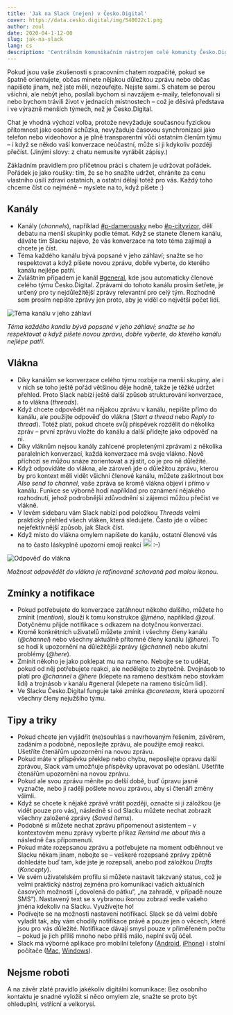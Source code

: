 ```yaml
---
title: 'Jak na Slack (nejen) v Česko.Digital'
cover: https://data.cesko.digital/img/540022c1.png
author: zoul
date: 2020-04-1-12-00
slug: jak-na-slack
lang: cs
description: 'Centrálním komunikačním nástrojem celé komunity Česko.Digital, která se v posledních týdnech rychle rozrostla přes 2000 lidí, je „pracovní chat“ Slack. Jeho hlavním úkolem je zařídit, aby spolu mohly desítky, stovky či tisíce lidí vést souběžné konverzace, nikomu nic důležitého neuteklo a nikdo nebyl zahlcený zbytečnými informacemi. Proč Slack v Česko.Digital používáme a jak na něj, aby se tento ideální cíl podařilo co nejvíc naplnit?'
---
```


Pokud jsou vaše zkušenosti s pracovním chatem rozpačité, pokud se špatně orientujete, občas minete nějakou důležitou zprávu nebo občas napíšete jinam, než jste měli, nezoufejte. Nejste sami. S chatem se perou všichni, ale nebýt jeho, posílali bychom si navzájem e-maily, telefonovali si nebo bychom trávili život v jednacích místnostech – což je děsivá představa i ve výrazně menších týmech, než je Česko.Digital.

Chat je vhodná výchozí volba, protože nevyžaduje současnou fyzickou přítomnost jako osobní schůzka, nevyžaduje časovou synchronizaci jako telefon nebo videohovor a je plně transparentní vůči ostatním členům týmu – i když se někdo vaší konverzace neúčastní, může si ji kdykoliv později přečíst. (Jinými slovy: z chatu nemusíte vyrábět zápisy.)

Základním pravidlem pro příčetnou práci s chatem je udržovat pořádek. Pořádek je jako roušky: tím, že se ho snažíte udržet, chráníte za cenu vlastního úsilí zdraví ostatních, a ostatní dělají totéž pro vás. Každý toho chceme číst co nejméně – myslete na to, když píšete :)

## Kanály

- Kanály (_channels_), například [#p-damerousky](https://cesko-digital.slack.com/archives/CV4566SRG) nebo [#p-cityvizor](https://cesko-digital.slack.com/archives/CG66HNLH4), dělí debatu na menší skupinky podle témat. Když se stanete členem kanálu, dáváte tím Slacku najevo, že vás konverzace na toto téma zajímají a chcete je číst.
- Téma každého kanálu bývá popsané v jeho záhlaví; snažte se ho respektovat a když píšete novou zprávu, dobře vyberte, do kterého kanálu nejlépe patří.
- Zvláštním případem je kanál [#general](https://cesko-digital.slack.com/archives/CG07ST9ME), kde jsou automaticky členové celého týmu Česko.Digital. Zprávami do tohoto kanálu prosím šetřete, je určený pro ty nejdůležitější zprávy relevantní pro celý tým. Rozhodně sem prosím nepište zprávy jen proto, aby je viděl co největší počet lidí.

![Téma kanálu v jeho záhlaví](https://data.cesko.digital/img/c506a6b0.png)

_Téma každého kanálu bývá popsané v jeho záhlaví; snažte se ho respektovat a když píšete novou zprávu, dobře vyberte, do kterého kanálu nejlépe patří._

## Vlákna

- Díky kanálům se konverzace celého týmu rozbije na menší skupiny, ale i v nich se toho ještě pořád většinou děje hodně, takže je těžké udržet přehled. Proto Slack nabízí ještě další způsob strukturování konverzace, a to vlákna (_threads_).
- Když chcete odpovědět na nějakou zprávu v kanálu, nepište přímo do kanálu, ale použijte odpověď do vlákna (_Start a thread_ nebo _Reply to thread_). Totéž platí, pokud chcete svůj příspěvek rozdělit do několika zpráv – první zprávu vložte do kanálu a další přidejte jako odpověď na ni.
- Díky vláknům nejsou kanály zahlcené propletenými zprávami z několika paralelních konverzací, každá konverzace má svoje vlákno. Nově příchozí se můžou snáze zorientovat a zjistit, co je pro ně důležité.
- Když odpovídáte do vlákna, ale zároveň jde o důležitou zprávu, kterou by pro kontext měli vidět všichni členové kanálu, můžete zaškrtnout box _Also send to channel_, vaše zpráva se kromě vlákna objeví i přímo v kanálu. Funkce se výborně hodí například pro oznámení nějakého rozhodnutí, jehož podrobnější zdůvodnění si zájemci můžou přečíst ve vlákně.
- V levém sidebaru vám Slack nabízí pod položkou _Threads_ velmi praktický přehled všech vláken, která sledujete. Často jde o vůbec nejefektivnější způsob, jak Slack číst.
- Když místo do vlákna omylem napíšete do kanálu, ostatní členové vás na to často láskyplně upozorní emoji reakcí <img src="https://data.cesko.digital/img/5b5b52b1.png" alt=":thread:" width="20px"> :–)

![Odpověď do vlákna](https://data.cesko.digital/img/35045379.png)

_Možnost odpovědět do vlákna je rafinovaně schovaná pod malou ikonou._

## Zmínky a notifikace

- Pokud potřebujete do konverzace zatáhnout někoho dalšího, můžete ho zmínit (_mention_), slouží k tomu konstrukce _@jméno_, například _@zoul_. Dotyčnému přijde notifikace s odkazem na dotyčnou konverzaci.
- Kromě konkrétních uživatelů můžete zmínit i všechny členy kanálu (_@channel_) nebo všechny aktuálně přítomné členy kanálu (_@here_). To se hodí k upozornění na důležitější zprávy (_@channel_) nebo akutní problémy (_@here_).
- Zmínit někoho je jako poklepat mu na rameno. Nebojte se to udělat, pokud od něj potřebujete reakci, ale nedělejte to zbytečně. Dvojnásob to platí pro _@channel_ a _@here_ (klepete na rameno desítkám nebo stovkám lidí) a trojnásob v kanálu #general (klepete na rameno tisícům lidí).
- Ve Slacku Česko.Digital funguje také zmínka _@coreteam_, která upozorní všechny členy nejužšího týmu.

## Tipy a triky

- Pokud chcete jen vyjádřit (ne)souhlas s navrhovaným řešením, závěrem, zadáním a podobně, neposílejte zprávu, ale použijte emoji reakci. Ušetříte čtenářům upozornění na novou zprávu.
- Pokud máte v příspěvku překlep nebo chybu, neposílejte opravu další zprávou, Slack vám umožňuje příspěvky upravovat po odeslání. Ušetříte čtenářům upozornění na novou zprávu.
- Pokud ale svou zprávu měníte po delší době, buď úpravu jasně vyznačte, nebo ji raději pošlete novou zprávou, aby si čtenáři změny všimli.
- Když se chcete k nějaké zprávě vrátit později, označte si ji záložkou (je vidět pouze pro vás), následně si od Slacku můžete nechat zobrazit všechny založené zprávy (_Saved items_).
- Podobně si můžete nechat zprávu připomenout asistentem – v kontextovém menu zprávy vyberte příkaz _Remind me about this_ a následně čas připomenutí.
- Pokud máte rozepsanou zprávu a potřebujete na moment odběhnout ve Slacku někam jinam, nebojte se – veškeré rozepsané zprávy zpětně dohledáte buď tam, kde jste je rozepsali, anebo pod záložkou _Drafts_ (_Koncepty_).
- Ve svém uživatelském profilu si můžete nastavit takzvaný status, což je velmi praktický nástroj zejména pro komunikaci vašich aktuálních časových možností („dovolená do pátku“, „na zahradě, v případě nouze SMS“). Nastavený text se s vybranou ikonou zobrazí vedle vašeho jména kdekoliv na Slacku. Využívejte ho!
- Podívejte se na možnosti nastavení notifikací. Slack se dá velmi dobře vyladit tak, aby vám chodily notifikace právě a pouze jen o věcech, které jsou pro vás důležité. Notifikace dávají smysl pouze v přiměřeném počtu – pokud je jich příliš mnoho nebo příliš málo, neplní svůj účel.
- Slack má výborné aplikace pro mobilní telefony ([Android](https://play.google.com/store/apps/details?id=com.Slack&hl=en), [iPhone](https://apps.apple.com/us/app/slack/id618783545)) i stolní počítače ([Mac](https://apps.apple.com/us/app/slack/id803453959?mt=12), [Windows](https://slack.com/intl/en-cz/downloads/windows)).

## Nejsme roboti

A na závěr zlaté pravidlo jakékoliv digitální komunikace: Bez osobního kontaktu je snadné vyložit si něco omylem zle, snažte se proto být ohleduplní, vstřícní a velkorysí.
